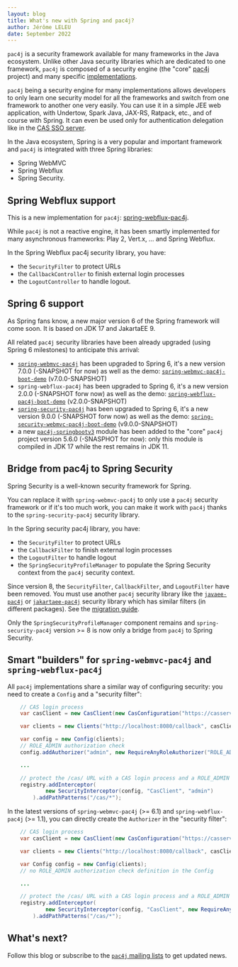 ```yaml
---
layout: blog
title: What's new with Spring and pac4j?
author: Jérôme LELEU
date: September 2022
---
```


`pac4j` is a security framework available for many frameworks in the Java ecosystem.
Unlike other Java security libraries which are dedicated to one framework, `pac4j` is composed of a security engine (the "core" [pac4j](https://github.com/pac4j/pac4j) project) and many specific [implementations](https://www.pac4j.org/implementations.html).

`pac4j` being a security engine for many implementations allows developers to only learn one security model for all the frameworks and switch from one framework to another one very easily.
You can use it in a simple JEE web application, with Undertow, Spark Java, JAX-RS, Ratpack, etc., and of course with Spring.
It can even be used only for authentication delegation like in the [CAS SSO server](https://apereo.github.io/cas/index.html).

In the Java ecosystem, Spring is a very popular and important framework  and `pac4j` is integrated with three Spring libraries:
- Spring WebMVC
- Spring Webflux
- Spring Security.


## Spring Webflux support

This is a new implementation for `pac4j`: [spring-webflux-pac4j](https://github.com/pac4j/spring-webflux-pac4j).

While `pac4j` is not a reactive engine, it has been smartly implemented for many asynchronous frameworks: Play 2, Vert.x, ... and Spring Webflux.

In the Spring Webflux pac4j security library, you have:
- the `SecurityFilter` to protect URLs
- the `CallbackController` to finish external login processes
- the `LogoutController` to handle logout.


## Spring 6 support

As Spring fans know, a new major version 6 of the Spring framework will come soon. It is based on JDK 17 and JakartaEE 9.

All related `pac4j` security libraries have been already upgraded (using Spring 6 milestones) to anticipate this arrival:
- [`spring-webmvc-pac4j`](https://github.com/pac4j/spring-webmvc-pac4j) has been upgraded to Spring 6, it's a new version 7.0.0 (-SNAPSHOT for now) as well as the demo: [`spring-webmvc-pac4j-boot-demo`](https://github.com/pac4j/spring-webmvc-pac4j-boot-demo) (v7.0.0-SNAPSHOT)
- `spring-webflux-pac4j` has been upgraded to Spring 6, it's a new version 2.0.0 (-SNAPSHOT forw now) as well as the demo: [`spring-webflux-pac4j-boot-demo`](https://github.com/pac4j/spring-webflux-pac4j-boot-demo) (v2.0.0-SNAPSHOT)
- [`spring-security-pac4j`](https://github.com/pac4j/spring-security-pac4j) has been upgraded to Spring 6, it's a new version 9.0.0 (-SNAPSHOT forw now) as well as the demo: [`spring-security-webmvc-pac4j-boot-demo`](https://github.com/pac4j/spring-security-webmvc-pac4j-boot-demo) (v9.0.0-SNAPSHOT)
- a new [`pac4j-springbootv3`](https://github.com/pac4j/pac4j/tree/master/pac4j-springbootv3) module has been added to the "core" `pac4j` project version 5.6.0 (-SNASPHOT for now): only this module is compiled in JDK 17 while the rest remains in JDK 11.


## Bridge from pac4j to Spring Security

Spring Security is a well-known security framework for Spring.

You can replace it with `spring-webmvc-pac4j` to only use a `pac4j` security framework or if it's too much work, you can make it work with `pac4j` thanks to the `spring-security-pac4j` security library.

In the Spring security pac4j library, you have:
- the `SecurityFilter` to protect URLs
- the `CallbackFilter` to finish external login processes
- the `LogoutFilter` to handle logout
- the `SpringSecurityProfileManager` to populate the Spring Security context from the `pac4j` security context.

Since version 8, the `SecurityFilter`, `CallbackFilter`, and `LogoutFilter` have been removed.
You must use another `pac4j` security library like the [`javaee-pac4j`](https://github.com/pac4j/jee-pac4j) or [`jakartaee-pac4j`](https://github.com/pac4j/jee-pac4j) security library which has similar filters (in different packages).
See the [migration guide](https://github.com/pac4j/spring-security-pac4j/wiki/Migration-guide#--8x).

Only the `SpringSecurityProfileManager` component remains and `spring-security-pac4j` version >= 8 is now only a bridge from `pac4j` to Spring Security.


## Smart "builders" for `spring-webmvc-pac4j` and `spring-webflux-pac4j`

All `pac4j` implementations share a similar way of configuring security: you need to create a `Config` and a "security filter":

```java
    // CAS login process
    var casClient = new CasClient(new CasConfiguration("https://casserverpac4j.herokuapp.com/login"));

    var clients = new Clients("http://localhost:8080/callback", casClient);

    var config = new Config(clients);
    // ROLE_ADMIN authorization check
    config.addAuthorizer("admin", new RequireAnyRoleAuthorizer("ROLE_ADMIN"));

    ...

    // protect the /cas/ URL with a CAS login process and a ROLE_ADMIN check
    registry.addInterceptor(
            new SecurityInterceptor(config, "CasClient", "admin")
        ).addPathPatterns("/cas/*");
```

In the latest versions of `spring-webmvc-pac4j` (>= 6.1) and `spring-webflux-pac4j` (>= 1.1), you can directly create the `Authorizer` in the "security filter":

```java
    // CAS login process
    var casClient = new CasClient(new CasConfiguration("https://casserverpac4j.herokuapp.com/login"));

    var clients = new Clients("http://localhost:8080/callback", casClient);

    var Config config = new Config(clients);
    // no ROLE_ADMIN authorization check definition in the Config

    ...

    // protect the /cas/ URL with a CAS login process and a ROLE_ADMIN check
    registry.addInterceptor(
            new SecurityInterceptor(config, "CasClient", new RequireAnyRoleAuthorizer("ROLE_ADMIN"))
        ).addPathPatterns("/cas/*");
```

## What's next?

Follow this blog or subscribe to the [`pac4j` mailing lists](https://www.pac4j.org/mailing-lists.html) to get updated news.
